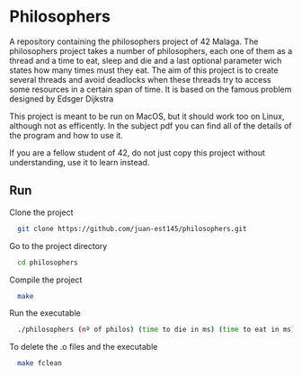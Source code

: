 # Philosophers
A repository containing the philosophers project of 42 Malaga. The philosophers project takes a number of philosophers, each one of them as a thread and a time to eat, sleep and die and a last optional parameter wich states how many times must they eat. The aim of this project is to create several threads and avoid deadlocks when these threads try to access some resources in a certain span of time. It is based on the famous problem designed by Edsger Dijkstra

This project is meant to be run on MacOS, but it should work too on Linux, although not as efficently. In the subject pdf you can find all of the details of the program and how to use it.

If you are a fellow student of 42, do not just copy this project without understanding, use it to learn instead.

## Run

Clone the project

```bash
  git clone https://github.com/juan-est145/philosophers.git
```

Go to the project directory

```bash
  cd philosophers
```

Compile the project

```bash
  make
```
Run the executable

```bash
  ./philosophers (nº of philos) (time to die in ms) (time to eat in ms) (time to sleep in ms) (nº of times each philo must eat. Optional argument)
```
To delete the .o files and the executable

```bash
  make fclean
```